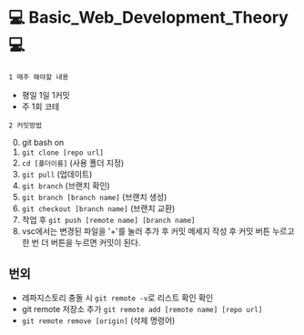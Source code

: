 # :computer: Basic_Web_Development_Theory :computer:

`1 매주 해야할 내용`

- 평일 1일 1커밋
-  주 1회 코테

`2 커밋방법`

0. git bash on
1. `git clone [repo url]`
2. `cd [폴더이름]` (사용 폴더 지정)
3. `git pull` (업데이트)
4. `git branch` (브랜치 확인)
5. `git branch [branch name]` (브랜치 생성)
6. `git checkout [branch name]` (브랜치 교환)
7. 작업 후 `git push [remote name] [branch name]`
8. vsc에서는 변경된 파일을 '+'를 눌러 추가 후 커밋 메세지 작성 후 커밋 버튼 누르고 한 번 더 버튼을 누르면 커밋이 된다.

## 번외
- 레파지스토리 충돌 시 `git remote -v`로 리스트 확인 확인
- git remote 저장소 추가 `git remote add [remote name] [repo url]`
- `git remote remove [origin]` (삭제 명령어)
